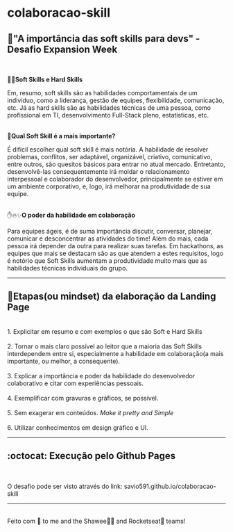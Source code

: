 # colaboracao-skill

## 🤹"A importância das soft skills para devs" - **Desafio Expansion Week**

<br>

👨‍💻**Soft Skills e Hard Skills**

Em, resumo, soft skills são as habilidades comportamentais de um indivíduo, como a liderança, gestão de equipes, flexibilidade, comunicação, etc. Já as hard skills são as habilidades técnicas de uma pessoa, como profissional em TI, desenvolvimento Full-Stack pleno, estatísticas, etc.
<br><br>

🤔**Qual Soft Skill é a mais importante?**

É dificil escolher qual soft skill é mais notória. A habilidade de resolver problemas, conflitos, ser adaptável, organizável, criativo, comunicativo, entre outros, são quesitos básicos para entrar no atual mercado. Entretanto, desenvolvê-las consequentemente irá moldar o relacionamento interpessoal e colaborador do desenvolvedor, principalmente se estiver em um ambiente corporativo, e, logo, irá melhorar na produtividade de sua equipe.
<br><br>

✋🔥✨**O poder da habilidade em colaboração**

Para equipes ágeis, é de suma importância discutir, conversar, planejar, comunicar e desconcentrar as atividades do time! Além do mais, cada pessoa irá depender da outra para realizar suas tarefas. Em hackathons, as equipes que mais se destacam são as que atendem a estes requisitos, logo é notório que Soft Skills aumentam a produtividade muito mais que as habilidades técnicas individuais do grupo.
<br>

---

## 🧠**Etapas(ou mindset) da elaboração da Landing Page**

<br>
1. Explicitar em resumo e com exemplos o que são Soft e Hard Skills
<br><br>
2. Tornar o mais claro possível ao leitor que a maioria das Soft Skills interdependem entre si, especialmente a habilidade em colaboração(a mais importante, ou melhor, a consequente).
<br><br>
3. Explicar a importância e poder da habilidade do desenvolvedor colaborativo e citar com experiências pessoais.
<br><br>
4. Exemplificar com gravuras e gráficos, se possível.
<br><br>
5. Sem exagerar em conteúdos. <i>Make it pretty and Simple</i>
<br><br>
6. Utilizar conhecimentos em design gráfico e UI.

---

## :octocat: Execução pelo Github Pages

<br>

O desafio pode ser visto através do link: <link>savio591.github.io/colaboracao-skill</link>
<br>

---

<br>
Feito com 💖 to me and the Shawee🐱‍💻 and Rocketseat🚀 teams!
<br>
